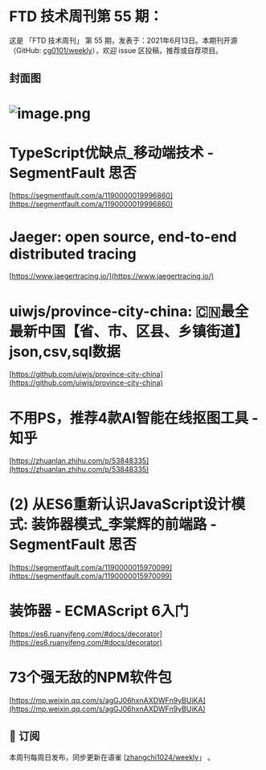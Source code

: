 # FTD 技术周刊第 55 期：
这是 「FTD 技术周刊」 第 55 期，发表于：2021年6月13日。本期刊开源（GitHub: [cg0101/weekly](https://github.com/cg0101/weekly)），欢迎 issue 区投稿，推荐或自荐项目。
## 封面图
# ![image.png](https://cdn.nlark.com/yuque/0/2020/png/132503/1605580713535-d07ff74d-bc11-42a3-ae07-4264a0b7f8f5.png#height=633&id=LK4YS&margin=%5Bobject%20Object%5D&name=image.png&originHeight=633&originWidth=1080&originalType=binary&size=1956237&status=done&style=none&width=1080)
# TypeScript优缺点_移动端技术 - SegmentFault 思否
[https://segmentfault.com/a/1190000019996860](https://segmentfault.com/a/1190000019996860)<br />

# Jaeger: open source, end-to-end distributed tracing
[https://www.jaegertracing.io/](https://www.jaegertracing.io/)<br />

# uiwjs/province-city-china: 🇨🇳最全最新中国【省、市、区县、乡镇街道】json,csv,sql数据
[https://github.com/uiwjs/province-city-china](https://github.com/uiwjs/province-city-china)<br />

# 不用PS，推荐4款AI智能在线抠图工具 - 知乎
[https://zhuanlan.zhihu.com/p/53848335](https://zhuanlan.zhihu.com/p/53848335)<br />

# (2) 从ES6重新认识JavaScript设计模式: 装饰器模式_李棠辉的前端路 - SegmentFault 思否
[https://segmentfault.com/a/1190000015970099](https://segmentfault.com/a/1190000015970099)<br />

# 装饰器 - ECMAScript 6入门
[https://es6.ruanyifeng.com/#docs/decorator](https://es6.ruanyifeng.com/#docs/decorator)<br />

# 73个强无敌的NPM软件包
[https://mp.weixin.qq.com/s/agGJ06hxnAXDWFn9yBUiKA](https://mp.weixin.qq.com/s/agGJ06hxnAXDWFn9yBUiKA)



## 📅 订阅
本周刊每周日发布，同步更新在语雀 [[zhangchi1024/weekly](https://www.yuque.com/zhangchi1024/weekly)」 。